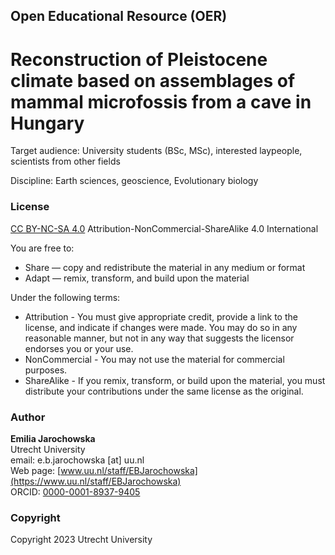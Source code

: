 ## Open Educational Resource (OER)
# Reconstruction of Pleistocene climate based on assemblages of mammal microfossis from a cave in Hungary 

Target audience: University students (BSc, MSc), interested laypeople, scientists from other fields

Discipline: Earth sciences, geoscience, Evolutionary biology

### License 
[CC BY-NC-SA 4.0](https://creativecommons.org/licenses/by-nc-sa/4.0/) Attribution-NonCommercial-ShareAlike 4.0 International 

You are free to:

- Share — copy and redistribute the material in any medium or format
- Adapt — remix, transform, and build upon the material

Under the following terms:

- Attribution - You must give appropriate credit, provide a link to the license, and indicate if changes were made. You may do so in any reasonable manner, but not in any way that suggests the licensor endorses you or your use.
- NonCommercial - You may not use the material for commercial purposes.
- ShareAlike - If you remix, transform, or build upon the material, you must distribute your contributions under the same license as the original. 

### Author
__Emilia Jarochowska__  
Utrecht University  
email: e.b.jarochowska [at] uu.nl  
Web page: [www.uu.nl/staff/EBJarochowska](https://www.uu.nl/staff/EBJarochowska)  
ORCID: [0000-0001-8937-9405](https://orcid.org/0000-0001-8937-9405)

### Copyright
Copyright 2023 Utrecht University
